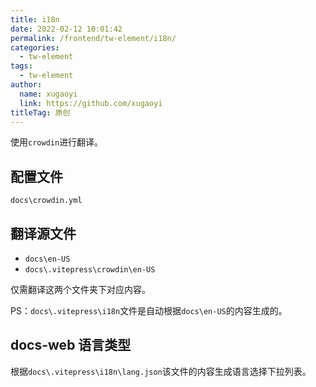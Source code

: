 ```yaml
---
title: i18n
date: 2022-02-12 10:01:42
permalink: /frontend/tw-element/i18n/
categories: 
  - tw-element
tags: 
  - tw-element
author: 
  name: xugaoyi
  link: https://github.com/xugaoyi
titleTag: 原创
---
```

使用`crowdin`进行翻译。
## 配置文件
`docs\crowdin.yml`
## 翻译源文件
* `docs\en-US`
* `docs\.vitepress\crowdin\en-US`

仅需翻译这两个文件夹下对应内容。

PS：`docs\.vitepress\i18n`文件是自动根据`docs\en-US`的内容生成的。

## docs-web 语言类型
根据`docs\.vitepress\i18n\lang.json`该文件的内容生成语言选择下拉列表。